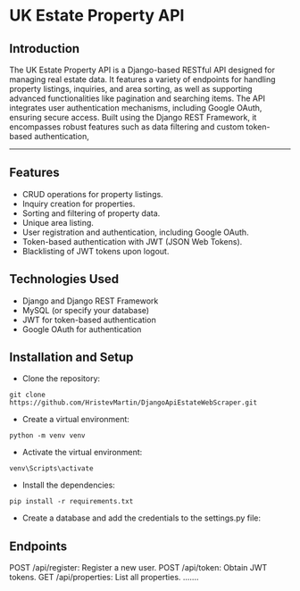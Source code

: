 UK Estate Property API
======

Introduction
------------    

The UK Estate Property API is a Django-based RESTful API designed for managing real estate data. It features a variety of endpoints for handling property listings, inquiries, and area sorting, as well as supporting advanced functionalities like pagination and searching items. The API integrates user authentication mechanisms, including Google OAuth, ensuring secure access. Built using the Django REST Framework, it encompasses robust features such as data filtering and custom token-based authentication, 

***
Features
------------
* CRUD operations for property listings.
* Inquiry creation for properties.
* Sorting and filtering of property data.
* Unique area listing.
* User registration and authentication, including Google OAuth.
* Token-based authentication with JWT (JSON Web Tokens).
* Blacklisting of JWT tokens upon logout.

Technologies Used
------------

* Django and Django REST Framework
* MySQL (or specify your database)
* JWT for token-based authentication
* Google OAuth for authentication

Installation and Setup
------------
* Clone the repository:
```
git clone https://github.com/HristevMartin/DjangoApiEstateWebScraper.git
```
* Create a virtual environment:
```
python -m venv venv
```
* Activate the virtual environment:
```
venv\Scripts\activate
```
* Install the dependencies:
```
pip install -r requirements.txt
```
* Create a database and add the credentials to the settings.py file:


Endpoints
------------

POST /api/register: Register a new user.
POST /api/token: Obtain JWT tokens.
GET /api/properties: List all properties.
.......
